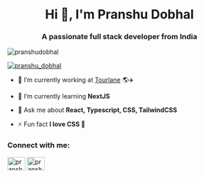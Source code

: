 <h1 align="center">Hi 👋, I'm Pranshu Dobhal</h1>
<h3 align="center">A passionate full stack developer from India</h3>

<p align="left"> <img src="https://komarev.com/ghpvc/?username=pranshudobhal&label=Profile%20views&color=0e75b6&style=flat" alt="pranshudobhal" /> </p>

<p align="left"> <a href="https://twitter.com/pranshu_dobhal" target="blank"><img src="https://img.shields.io/twitter/follow/pranshu_dobhal?logo=twitter&style=for-the-badge" alt="pranshu_dobhal" /></a> </p>

- 🔭 I’m currently working at [Tourlane](https://www.tourlane.de/) 🌎✈️

- 🌱 I’m currently learning **NextJS**

<!-- - 📝 I regularly write articles on [https://pranshudobhal.hashnode.dev/](https://pranshudobhal.hashnode.dev/) -->

- 💬 Ask me about **React, Typescript, CSS, TailwindCSS**

<!-- - 📫 How to reach me **pranshu.dobhal@gmail.com** -->

- ⚡ Fun fact **I love CSS 😬**

<h3 align="left">Connect with me:</h3>
<p align="left">
<a href="https://twitter.com/pranshu_dobhal" target="blank"><img align="center" src="https://raw.githubusercontent.com/rahuldkjain/github-profile-readme-generator/master/src/images/icons/Social/twitter.svg" alt="pranshu_dobhal" height="30" width="40" /></a>
<a href="https://linkedin.com/in/pranshudobhal" target="blank"><img align="center" src="https://raw.githubusercontent.com/rahuldkjain/github-profile-readme-generator/master/src/images/icons/Social/linked-in-alt.svg" alt="pranshudobhal" height="30" width="40" /></a>
<!-- <a href="https://stackoverflow.com/users/8393205" target="blank"><img align="center" src="https://raw.githubusercontent.com/rahuldkjain/github-profile-readme-generator/master/src/images/icons/Social/stack-overflow.svg" alt="8393205" height="30" width="40" /></a> -->
</p>
